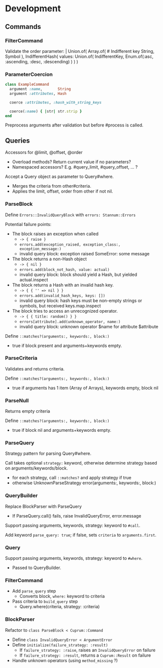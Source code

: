 # Development

## Commands

### FilterCommand

Validate the order parameter: |
  Union.of(
    Array.of( # Indifferent key
      String,
      Symbol
    ),
    IndifferentHash(
      values: Union.of(
        IndifferentKey,
        Enum.of(:asc, :ascending, :desc, :descending)
      )
    )
  )

### ParameterCoercion

```ruby
class ExampleCommand
  argument :name,       String
  argument :attributes, Hash

  coerce :attributes, :hash_with_string_keys

  coerce(:name) { |str| str.strip }
end
```

Preprocess arguments after validation but before #process is called.

## Queries

Accessors for @limit, @offset, @order
  - Overload methods? Return current value if no parameters?
  - Namespaced accessors? E.g. #query_limit, #query_offset, ... ?

Accept a Query object as parameter to Query#where.
  - Merges the criteria from other#criteria.
  - Applies the limit, offset, order from other if not nil.

### ParseBlock

Define `Errors::InvalidQueryBlock` with `errors: Stannum::Errors`

Potential failure points:
  - The block raises an exception when called
    - `-> { raise }`
    - `errors.add(exception_raised, exception_class:, exception_message:)`
    - invalid query block: exception raised SomeError: some message
  - The block returns a non-Hash object
    - `-> { nil }`
    - `errors.add(block_not_hash, value: actual)`
    - invalid query block: block should yield a Hash, but yielded actual.inspect
  - The block returns a Hash with an invalid hash key.
    - `-> { { '' => nil } }`
    - `errors.add(invalid_hash_keys, keys: [])`
    - invalid query block: hash keys must be non-empty strings or symbols, but received keys.map.inspect
  - The block tries to access an unrecognized operator.
    - `-> { { title: random() } }`
    - `errors[attribute].add(unknown_operator, name:)`
    - invalid query block: unknown operator $name for attribute $attribute

Define `::matches?(arguments:, keywords:, block:)`
  - true if block present and arguments+keywords empty.

### ParseCriteria

Validates and returns criteria.

Define `::matches?(arguments:, keywords:, block:)`
  - true if arguments has 1 item (Array of Arrays), keywords empty, block nil

### ParseNull

Returns empty criteria

Define `::matches?(arguments:, keywords:, block:)`
  - true if block nil and arguments+keywords empty.

### ParseQuery

Strategy pattern for parsing Query#where.

Call takes optional `strategy:` keyword, otherwise determine strategy based on arguments/keywords/block.
  - for each strategy, call `::matches?` and apply strategy if true
  - otherwise UnknownParseStrategy error(arguments:, keywords:, block:)

### QueryBuilder

Replace BlockParser with ParseQuery
  - If ParseQuery.call() fails, raise InvalidQueryError, error.message

Support passing arguments, keywords, strategy: keyword to `#call`.

Add keyword `parse_query: true`; if false, sets `criteria` to `arguments.first`.

### Query

Support passing arguments, keywords, strategy: keyword to `#where`.
  - Passed to QueryBuilder.

### FilterCommand

- Add `parse_query` step
  - Converts block, `where:` keyword to criteria
- Pass criteria to `build_query` step
  - Query.where(criteria, strategy: :criteria)

### BlockParser

Refactor to `class ParseBlock < Cuprum::Command`
  - Define `class InvalidQueryError < ArgumentError`
  - Define `initialize(failure_strategy: :result)`
    - If `failure_strategy: :raise`, raises an `InvalidQueryError` on failure
    - If `failure_strategy: :result`, returns a `Cuprum::Result` on failure
  - Handle unknown operators (using `method_missing` ?)
